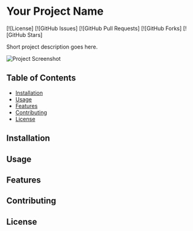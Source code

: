 # Your Project Name

[![License]
[![GitHub Issues]
[![GitHub Pull Requests]
[![GitHub Forks]
[![GitHub Stars]

Short project description goes here.

![Project Screenshot](/images/screenshot.png)

## Table of Contents

- [Installation](#installation)
- [Usage](#usage)
- [Features](#features)
- [Contributing](#contributing)
- [License](#license)

## Installation

## Usage

## Features

## Contributing

## License
